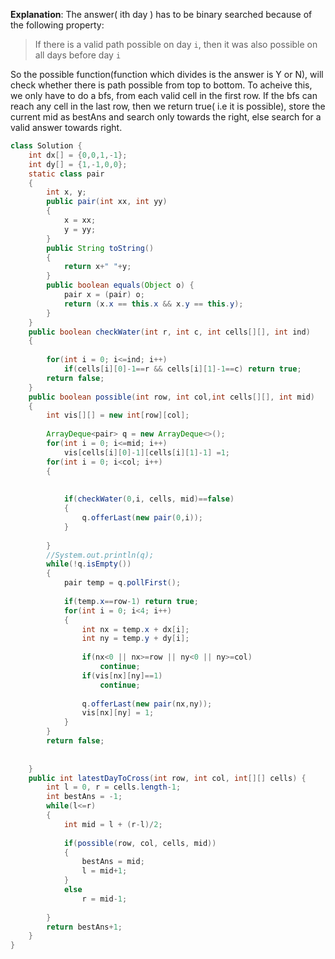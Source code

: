 **Explanation**: The answer( ith day ) has to be binary searched because of the  following property: 
> If there is a valid path possible on day `i`, then it was also possible on all days before day `i`

So the possible function(function which divides is the answer is Y or N), will check whether there is path possible from top to bottom. To acheive this, we only have to do a bfs, from each valid cell in the first row. If the bfs can reach any cell in the last row, then we return true( i.e it is possible), store the current mid as bestAns and search only towards the right, else search for a valid answer towards right.
```java
class Solution {
    int dx[] = {0,0,1,-1};
    int dy[] = {1,-1,0,0};
    static class pair
    {
        int x, y;
        public pair(int xx, int yy)
        {
            x = xx;
            y = yy;
        }
        public String toString()
        {
            return x+" "+y;
        }
        public boolean equals(Object o) {
            pair x = (pair) o;
            return (x.x == this.x && x.y == this.y);
        }
    }
    public boolean checkWater(int r, int c, int cells[][], int ind)
    {
       
        for(int i = 0; i<=ind; i++)
            if(cells[i][0]-1==r && cells[i][1]-1==c) return true;
        return false;
    }
    public boolean possible(int row, int col,int cells[][], int mid)
    {
        int vis[][] = new int[row][col];
        
        ArrayDeque<pair> q = new ArrayDeque<>();
        for(int i = 0; i<=mid; i++)
            vis[cells[i][0]-1][cells[i][1]-1] =1;
        for(int i = 0; i<col; i++)
        {
            
            
            if(checkWater(0,i, cells, mid)==false)
            {
                q.offerLast(new pair(0,i));   
            }
       
        }
        //System.out.println(q);
        while(!q.isEmpty())
        {
            pair temp = q.pollFirst();
            
            if(temp.x==row-1) return true;
            for(int i = 0; i<4; i++)
            {
                int nx = temp.x + dx[i];
                int ny = temp.y + dy[i];
                
                if(nx<0 || nx>=row || ny<0 || ny>=col)
                    continue;
                if(vis[nx][ny]==1)
                    continue;
                
                q.offerLast(new pair(nx,ny));
                vis[nx][ny] = 1;
            }
        }
        return false;
        
        
    }
    public int latestDayToCross(int row, int col, int[][] cells) {
        int l = 0, r = cells.length-1;
        int bestAns = -1;
        while(l<=r)
        {
            int mid = l + (r-l)/2;
            
            if(possible(row, col, cells, mid))
            {
                bestAns = mid;
                l = mid+1;
            }
            else
                r = mid-1;
                
        }
        return bestAns+1;
    }
}
```